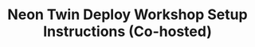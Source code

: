 ---
title: "Neon Twin Deploy Workshop Setup Instructions (Co-hosted)" # MODIFY THIS TITLE
chapter: true
weight: 30 # MODIFY THIS VALUE TO REFLECT THE ORDERING OF THE MODULES
---